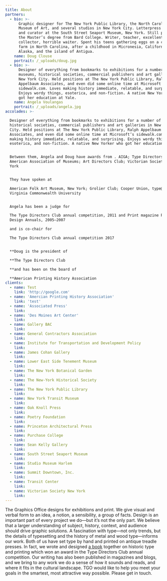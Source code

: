 ```yaml
---
title: About
partners:
  - bio: >-
      Graphic designer for The New York Public Library, the North Carolina
      Museum of Art, and several studios in New York City. Letterpress printer
      and curator at the South Street Seaport Museum, New York. Still paying for
      the Master’s degree from Bard College. Writer, teacher, excellent poster
      collector, horrible waiter. Spent his teens gathering eggs on a chicken
      farm in North Carolina, after a childhood in Micronesia, California,
      Alaska, and the island of Antigua.
    name: Doug Clouse
    portrait: /_uploads/doug.jpg
  - bio: >-
      Designer of everything from bookmarks to exhibitions for a number of
      museums, historical societies, commercial publishers and art galleries in
      New York City. Held positions at The New York Public Library, Ralph
      Appelbaum Associates, and even did some online time at Microsoft’s
      sidewalk.com. Loves making history immediate, relatable, and surprising.
      Enjoys wordy things, esoterica, and non-fiction. A native New Yorker who
      got her education at Yale.
    name: Angela Voulangas
    portrait: /_uploads/angela.jpg
accolades: >-

  Designer of everything from bookmarks to exhibitions for a number of museums,
  historical societies, commercial publishers and art galleries in New York
  City. Held positions at The New York Public Library, Ralph Appelbaum
  Associates, and even did some online time at Microsoft’s sidewalk.com. Loves
  making history immediate, relatable, and surprising. Enjoys wordy things,
  esoterica, and non-fiction. A native New Yorker who got her education at Yale.


  Between them, Angela and Doug have awards from . AIGA; Type Directors Club;
  American Association of Museums; Art Directors Club; Victorian Society New
  York


  They have spoken at

  American Folk Art Museum, New York; Grolier Club; Cooper Union, type@cooper,
  Virginia Commonwealth University


  Angela has been a judge for

  The Type Directors Club annual competition, 2011 and Print magazine Regional
  Design Annuals, 2005–2007

  and is co-chair for

  The Type Directors Club annual competition 2017


  **Doug is the president of

  **The Type Directors Club

  **and has been on the board of

  **American Printing History Association
clients:
  - name: Test
    link: 'http://google.com'
  - name: 'Amercian Printing History Association'
    link: 'test'
  - name: 'Associated Press'
    link:
  - name: 'Des Moines Art Center'
    link:
  - name: Gallery BAC
    link:
  - name: General Contractors Association
    link:
  - name: Institute for Transportation and Development Policy
    link:
  - name: James Cohan Gallery
    link:
  - name: Lower East Side Tenement Museum
    link:
  - name: The New York Botanical Garden
    link:
  - name: The New-York Historical Society
    link:
  - name: The New York Public Library
    link:
  - name: New York Transit Museum
    link:
  - name: Oak Knoll Press
    link:
  - name: Poetry Foundation
    link:
  - name: Princeton Architectural Press
    link:
  - name: Purchase College
    link:
  - name: Sean Kelly Gallery
    link:
  - name: South Street Seaport Museum
    link:
  - name: Studio Museum Harlem
    link:
  - name: Summit Downtown, Inc.
    link:
  - name: Transit Center
    link:
  - name: Victorian Society New York
    link:
---
```

The Graphics Office designs for exhibitions and print. We give visual and verbal form to an idea, a notion, a sensibility, a group of facts. Design is an important part of every project we do—but it’s not the only part. We believe that a larger understanding of subject, history, context, and audience should drive graphic solutions. A fascination with type—not only trends, but the details of typesetting and the history of metal and wood type—informs our work. Both of us have set type by hand and printed on antique treadle presses. In fact, we wrote and designed [a book](http://thegraphicsoffice.com/the-handy-book-of-artistic-printing/ "THE HANDY BOOK OF ARTISTIC PRINTING") together on historic type and printing which won an award in the Type Directors Club annual competition. Our writing has also been published in magazines and blogs, and we bring to any work we do a sense of how it sounds and reads, and where it fits in the cultural landscape. TGO would like to help you meet your goals in the smartest, most attractive way possible. Please get in touch.
